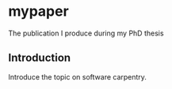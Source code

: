 # mypaper
The publication I produce during my PhD thesis

## Introduction
Introduce the topic on software carpentry.
